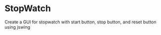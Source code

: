 # StopWatch
Create a GUI for stopwatch with start button, stop button, and reset button using jswing 
